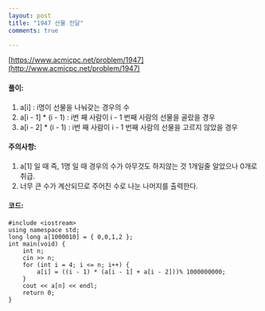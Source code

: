 ```yaml
---
layout: post
title: "1947 선물 전달"
comments: true

---
```

[https://www.acmicpc.net/problem/1947](http://www.acmicpc.net/problem/1947)

#### **풀이:**
1. a[i]
	: i명이 선물을 나눠갖는 경우의 수
2. a[i - 1] * (i - 1)
	: i번 째 사람이 i - 1 번째 사람의 선물을 골랐을 경우
2. a[i - 2] * (i - 1)
	: i번 째 사람이 i - 1 번째 사람의 선물을 고르지 않았을 경우
    
#### **주의사항:**
1. a[1] 일 때 즉, 1명 일 때 경우의 수가 아무것도 하지않는 것 1개일줄 알았으나 0개로 취급.
2. 너무 큰 수가 계산되므로 주어진 수로 나눈 나머지를 출력한다.

#### **코드:**

```
#include <iostream>
using namespace std;
long long a[1000010] = { 0,0,1,2 };
int main(void) {
	int n;
	cin >> n;
	for (int i = 4; i <= n; i++) {
		a[i] = ((i - 1) * (a[i - 1] + a[i - 2]))% 1000000000;
	}
	cout << a[n] << endl;
	return 0;
}
```